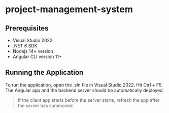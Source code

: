 # project-management-system

## Prerequisites

* Visual Studio 2022
* .NET 6 SDK
* Nodejs 14+ version
* Angular CLI version 11+ 

## Running the Application

To run the application, open the .sln file in Visual Studio 2022. Hit Ctrl + F5. The Angular app and the backend server should be automatically deployed.

> If the client app starts before the server starts, refresh the app after the server has summoned. 